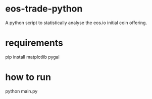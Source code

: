 # eos-trade-python
A python script to statistically analyse the eos.io initial coin offering.

# requirements
pip install matplotlib pygal

# how to run
python main.py
